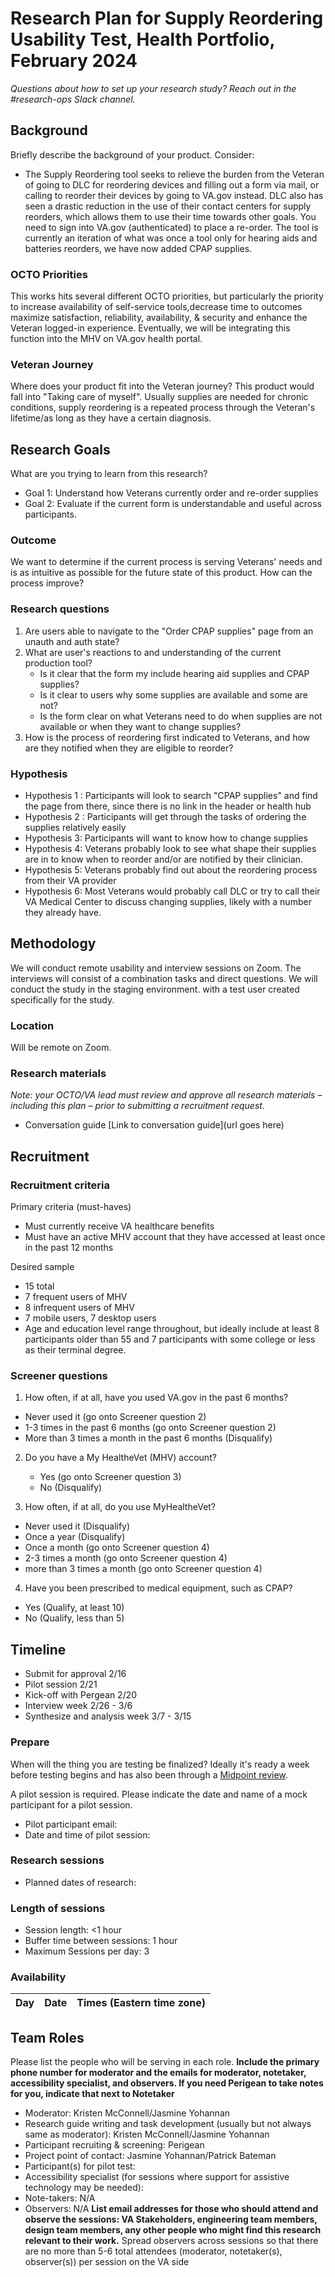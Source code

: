 # Research Plan for Supply Reordering Usability Test, Health Portfolio, February 2024
*Questions about how to set up your research study? Reach out in the #research-ops Slack channel.* 

## Background
Briefly describe the background of your product. Consider:
- The Supply Reordering tool seeks to relieve the burden from the Veteran of going to DLC for reordering devices and filling out a form via mail, or calling to reorder their devices by going to VA.gov instead. DLC also has seen a drastic reduction in the use of their contact centers for supply reorders, which allows them to use their time towards other goals. You need to sign into VA.gov (authenticated) to place a re-order. The tool is currently an iteration of what was once a tool only for hearing aids and batteries reorders, we have now added CPAP supplies.

### OCTO Priorities 

This works hits several different OCTO priorities, but particularly the priority to increase availability of self-service tools,decrease time to outcomes
maximize satisfaction, reliability, availability, & security and enhance the Veteran logged-in experience. Eventually, we will be integrating this function into the MHV on VA.gov health portal. 

### Veteran Journey
Where does your product fit into the Veteran journey? This product would fall into  "Taking care of myself". Usually supplies are needed for chronic conditions, supply reordering is a repeated process through the Veteran's lifetime/as long as they have a certain diagnosis. 

## Research Goals	
What are you trying to learn from this research? 

- Goal 1: Understand how Veterans currently order and re-order supplies
- Goal 2: Evaluate if the current form is understandable and useful across participants. 

### Outcome
We want to determine if the current process is serving Veterans' needs and is as intuitive as possible for the future state of this product. How can the process improve?

### Research questions

1. Are users able to navigate to the "Order CPAP supplies" page from an unauth and auth state?
2. What are user's reactions to and understanding of the current production tool?
	- Is it clear that the form my include hearing aid supplies and CPAP supplies?
	- Is it clear to users why some supplies are available and some are not?
	- Is the form clear on what Veterans need to do when supplies are not available or when they want to change supplies?
3. How is the process of reordering first indicated to Veterans, and how are they notified when they are eligible to reorder?

### Hypothesis

- Hypothesis 1 : Participants will look to search "CPAP supplies" and find the page from there, since there is no link in the header or health hub
- Hypothesis 2 :  Participants will get through the tasks of ordering the supplies relatively easily
- Hypothesis 3:  Participants will want to know how to change supplies 
- Hypothesis 4: Veterans probably look to see what shape their supplies are in to know when to reorder and/or are notified by their clinician.
- Hypothesis 5: Veterans probably find out about the reordering process from their VA provider
- Hypothesis 6: Most Veterans would probably call DLC or try to call their VA Medical Center to discuss changing supplies, likely with a number they already have.


## Methodology	

We will conduct remote usability and interview sessions on Zoom. The interviews will consist of a combination tasks and direct questions.
We will conduct the study in the staging environment. with a test user created specifically for the study. 
  
### Location
Will be remote on Zoom.

### Research materials
*Note: your OCTO/VA lead must review and approve all research materials – including this plan –  prior to submitting a recruitment request.*
- Conversation guide [Link to conversation guide](url goes here) 


## Recruitment	


### Recruitment criteria
Primary criteria (must-haves)

* Must currently receive VA healthcare benefits
* Must have an active MHV account that they have accessed at least once in the past 12 months

Desired sample

* 15 total
* 7 frequent users of MHV
* 8 infrequent users of MHV
* 7 mobile users, 7 desktop users 
* Age and education level range throughout, but ideally include at least 8 participants older than 55 and 7 participants with some college or less as their terminal degree.

### Screener questions

1. How often, if at all, have you used VA.gov in the past 6 months?

* Never used it (go onto Screener question 2)
* 1-3 times in the past 6 months (go onto Screener question 2)
* More than 3 times a month in the past 6 months (Disqualify)

2. Do you have a My HealtheVet (MHV) account?

    * Yes (go onto Screener question 3)
    * No (Disqualify)

3. How often, if at all, do you use MyHealtheVet?

* Never used it (Disqualify)
* Once a year (Disqualify)
* Once a month (go onto Screener question 4)
* 2-3 times a month (go onto Screener question 4)
* more than 3 times a month (go onto Screener question 4)

4. Have you been prescribed to medical equipment, such as CPAP?

* Yes (Qualify, at least 10)
* No (Qualify, less than 5)
  
## Timeline

* Submit for approval 2/16
* Pilot session 2/21
* Kick-off with Pergean 2/20
* Interview week 2/26 - 3/6
* Synthesize and analysis week 3/7 - 3/15

### Prepare
When will the thing you are testing be finalized? Ideally it's ready a week before testing begins and has also been through a [Midpoint review](https://depo-platform-documentation.scrollhelp.site/collaboration-cycle/Midpoint-review.1781039167.html).

A pilot session is required. Please indicate the date and name of a mock participant for a pilot session. 
* Pilot participant email:
* Date and time of pilot session: 

### Research sessions
* Planned dates of research: 
### Length of sessions
* Session length: <1 hour 
* Buffer time between sessions: 1 hour  
* Maximum Sessions per day: 3

### Availability
| Day | Date | Times (Eastern time zone) |
| --- | --- | --- |
	
## Team Roles	
Please list the people who will be serving in each role. **Include the primary phone number for moderator and the emails for moderator, notetaker, accessibility specialist, and observers. If you need Perigean to take notes for you, indicate that next to Notetaker** 	
- Moderator: Kristen McConnell/Jasmine Yohannan 
- Research guide writing and task development (usually but not always same as moderator): Kristen McConnell/Jasmine Yohannan 
- Participant recruiting & screening: Perigean 
- Project point of contact: Jasmine Yohannan/Patrick Bateman 	
- Participant(s) for pilot test:
- Accessibility specialist (for sessions where support for assistive technology may be needed):	
- Note-takers:	N/A
- Observers: N/A
**List email addresses for those who should attend and observe the sessions: VA Stakeholders, engineering team members, design team members, any other people who might find this research relevant to their work.** Spread observers across sessions so that there are no more than 5-6 total attendees (moderator, notetaker(s), observer(s)) per session on the VA side 

